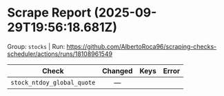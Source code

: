 # Scrape Report (2025-09-29T19:56:18.681Z)

Group: `stocks`  |  Run: https://github.com/AlbertoRoca96/scraping-checks-scheduler/actions/runs/18108961549

| Check | Changed | Keys | Error |
|---|:---:|:--|:--|
| `stock_ntdoy_global_quote` | — |  |  |
